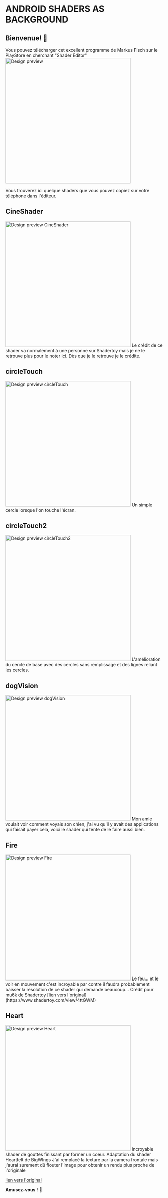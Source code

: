 # ANDROID SHADERS AS BACKGROUND

## Bienvenue! 👋

Vous pouvez télécharger cet excellent programme de Markus Fisch sur le PlayStore en cherchant "Shader Editor"
<img src="./design/program.jpg" alt="Design preview" width="400"/>

Vous trouverez ici quelque shaders que vous pouvez copiez sur votre téléphone dans l'éditeur.

## CineShader
<img src="./design/cine.jpg" alt="Design preview CineShader" width="400"/>
Le crédit de ce shader va normalement à une personne sur Shadertoy mais je ne le retrouve plus pour le noter ici.
Dès que je le retrouve je le crédite.

## circleTouch
<img src="./design/circleTouch.jpg" alt="Design preview circleTouch" width="400"/>
Un simple cercle lorsque l'on touche l'écran.

## circleTouch2
<img src="./design/circleTouch2.jpg" alt="Design preview circleTouch2" width="400"/>
L'amélioration du cercle de base avec des cercles sans remplissage et des lignes reliant les cercles.

## dogVision
<img src="./design/dogVision.jpg" alt="Design preview dogVision" width="400"/>
Mon amie voulait voir comment voyais son chien, j'ai vu qu'il y avait des applications qui faisait payer cela, voici le shader qui tente de le faire aussi bien.

## Fire
<img src="./design/fire.jpg" alt="Design preview Fire" width="400"/>
Le feu... et le voir en mouvement c'est incroyable par contre il faudra probablement baisser la resolution de ce shader qui demande beaucoup...
Crédit pour mu6k de Shadertoy
[lien vers l'original](https://www.shadertoy.com/view/4ttGWM)

## Heart
<img src="./design/heart.jpg" alt="Design preview Heart" width="400"/>
Incroyable shader de gouttes finissant par former un coeur.
Adaptation du shader Heartfelt de BigWIngs
J'ai remplacé la texture par la camera frontale mais j'aurai surement dû flouter l'image pour obtenir un rendu plus proche de l'originale

[lien vers l'original](https://www.shadertoy.com/view/ltffzl)

**Amusez-vous !** 🚀
